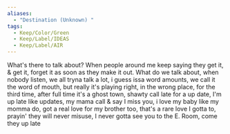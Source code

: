 ```yaml
---
aliases:
  - "Destination (Unknown) "
tags:
  - Keep/Color/Green
  - Keep/Label/IDEAS
  - Keep/Label/AIR
---
```



What's there to talk about? When people around me keep saying they get it, & get it, forget it as soon as  they make it out. What do we talk about, when nobody listen, we all tryna talk a lot, i guess issa word amounts, we call it the word of mouth, but really it's playing right, 
in the wrong place, for the third time, after full time it's a ghost town, shawty call late for a up date, I'm up late like updates, my mama call & say I miss you, i love my baby like my momma do, got a real love for my brother too, that's a rare love I gotta to, prayin' they will never misuse, I never gotta see you to the E. Room, come they up late 